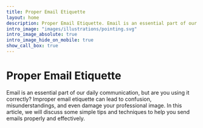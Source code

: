 ```yaml
---
title: Proper Email Etiquette
layout: home
description: Proper Email Etiquette. Email is an essential part of our daily communication, but are you using it correctly?
intro_image: "images/illustrations/pointing.svg"
intro_image_absolute: true
intro_image_hide_on_mobile: true
show_call_box: true
---
```


# Proper Email Etiquette

Email is an essential part of our daily communication, but are you using it correctly? Improper email etiquette can lead to confusion, misunderstandings, and even damage your professional image. In this article, we will discuss some simple tips and techniques to help you send emails properly and effectively.